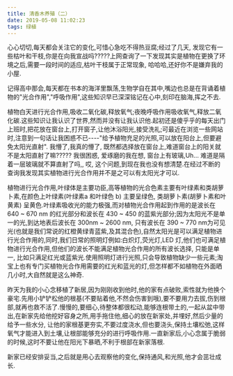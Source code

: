 ```yaml
---
title: 清香木养殖（二）
date: 2019-05-08 11:02:23
tags: 绿植
---
```


心心切切,每天都会关注它的变化,可惜心急吃不得热豆腐;经过了几天, 发现它有一些枯叶和干枝,你是在向我宣战吗?????上网查询了一下发现其实是植物在更换了环境之后,需要一段时间的适应,枯叶干枝属于正常现象, 哈哈哈,还好你不是嫌弃我的小屋.


记得高中那会,每天都在书本的海洋里飘荡,生物学自在其中,嘴边也总是在背诵着植物的"光合作用","呼吸作用",这些知识早已深深铭记在心中,刻印在脑海,挥之不去.

植物白天进行光合作用,吸收二氧化碳,释放氧气;夜晚呼吸作用吸收氧气,释放二氧化碳.这些知识让我认识了世界,然而并没有让我认识他.起初还是傻乎乎的每天出门上班时,把花放在窗台上,打开窗子,让他沐浴阳光,接受洗礼;可最近在浏览一些网站时,注意到一句话让我困惑不已----"给予植物充足的光照,可以放在阳台上,但要避免太阳光直射". 我懵了,我真的懵了, 既然都选择放在窗台上,难道窗台上的阳关就不是太阳直射了嘛????? 我很困惑, 爱琢磨的我在想, 窗台上有玻璃,Uh... 难道是隔着一层玻璃就不算直射了吗,, 哎, 这个问题,到现在我也没有想清楚.在经过不断的查询我发现其实植物进行光合作用并不是之可以有太阳光才可以.

<!--more-->

植物进行光合作用,叶绿体是主要功臣,高等植物的光合色素主要有叶绿素和类胡萝卜素,在颜色上叶绿素(叶绿素a 和叶绿色 b) 主要呈绿色, 类胡萝卜素(胡萝卜素和叶黄素) 呈黄色.叶绿素吸收光的能力极强,而对植物光合作用起到作用的是波长在 640 ~ 670 nm 的红光部分和波长在 430 ~ 450 的蓝紫光部分;因为太阳光不是单一的光,到达地表后波长在 300nm ~ 2600 nm, 只有波长在 390 ~ 770 nm为可见光(也就是我们常说的红橙黄绿青蓝紫,及其混合色),自然太阳光是可以满足植物进行光合作用的,同时,我们日常的照明灯例如:白炽灯,荧光灯,LED 灯,他们也可满足植物进行光合作用,但他们的波长不能满足植物光合作用的所有波长选择, 只能是单一, 比如只满足红光或蓝紫光.使用照明灯进行光照,只会导致植物缺少一些元素;淘宝上也有专门买植物光合作用需要的红光和蓝光的灯,但怎样都不如植物在外面晒几小时,大自然就是这么神奇.

昨天为我的小心念移植了新居,因为刚刚收到他时,他的家有点破败,索性就为他换个豪宅.先用小铲铲松他的根基(不要贴着他,不然会伤害到哦),要不要用力去拔,伤到根部,就再也救不活了.慢慢的,要细心,待整体都很松动,能够连根带土的,一起从盆中带出,在新家先给他挖好容身之所,用手拖住他,细心的放在新家处,并埋好,然后少量的给予一些水分, 让他的家根基更夯实,不要过度浇水,但也要浇头,保持土壤松弛,这样氧气才能进入到土壤,让根部能够充分的进行呼吸作用.一直新家后,小心念属于脆弱的时候,这时不要让他在阳光下暴晒,不利于根部在新家落根.

新家已经安排妥当,之后就是用心去观察他的变化,保持通风,和光照,他才会茁壮成长.

